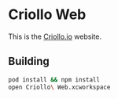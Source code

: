 # Criollo Web

This is the [Criollo.io](https://criollo.io) website.

## Building

```sh
pod install && npm install
open Criollo\ Web.xcworkspace
```
